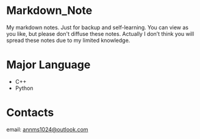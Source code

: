 # Markdown_Note
My markdown notes. Just for backup and self-learning.
You can view as you like, but please don't diffuse these notes.
Actually I don’t think you will spread these notes due to my limited knowledge.



# Major Language

- C++
- Python

# Contacts

email: annms1024@outlook.com









